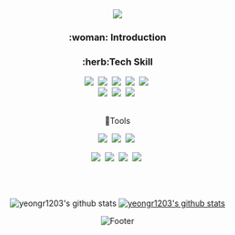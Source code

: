<div align="center">

<!-- 상단 로고 -->
<!-- align="center" -->
<!-- ![header](https://capsule-render.vercel.app/api?type=waving&color=40AEF0&height=250&section=header&text=Welcome&nbsp;Yeonglong&nbsp;Github&fontSize=40) -->
<img src="https://capsule-render.vercel.app/api?type=waving&color=F9A5AD&height=250&section=header&text=Welcome!&fontSize=55&fontAlignY=35&desc=yeongrong's&nbsp;github%20&descSize=25&descAlignY=50&fontColor=ffffff&animation=twinkling" />

 <h3>:woman:&nbsp;Introduction</h3>
<!--  <p style="fontSize=1rem;">안녕하세요. 열정이 가득한 풀스택 개발자가 되고 싶은 "허영롱" 입니다. <br/>열정이 하루에 한 발 더 나아가는 개발자가 되겠습니다.</p> -->
 
<!-- 기술 -->
 <h3>:herb:Tech Skill</h3> 
 <div> 
    <img src="https://img.shields.io/badge/HTML5-E34F26.svg?style=flat-square&logo=HTML5&logoColor=white&"/>&nbsp; 
    <img src="https://img.shields.io/badge/CSS-1572B6?style=flat-square&logo=CSS&logoColor=white"/>&nbsp; 
    <img src="https://img.shields.io/badge/PHP-777BB4?style=flat-square&logo=PHP&logoColor=white"/>&nbsp; 
    <img src="https://img.shields.io/badge/JavaScript-F7DF1E?style=flat-square&logo=JavaScript&logoColor=white"/>&nbsp; 
    <img src="https://img.shields.io/badge/Vue.js-4FC08D?style=flat-square&logo=Vue.js&logoColor=white"/>&nbsp;
    <br>
    <img src="https://img.shields.io/badge/Node.js-339933?style=flat-square&logo=Node.js&logoColor=white"/>&nbsp; 
    <img src="https://img.shields.io/badge/Lalavel-FF2D20?style=flat-square&logo=Lalavel&logoColor=white"/>&nbsp; 
    <img src="https://img.shields.io/badge/React-61DAFB?style=flat-square&logo=React&logoColor=white"/>&nbsp; 
    <!--
    <img src="https://img.shields.io/badge/Python-3766AB?style=flat-square&logo=Python&logoColor=white"/>
    -->
</div>
<br>
 
<!-- 사용가능한 툴 -->
 :herb:Tools
 <div>
   <img src="https://img.shields.io/badge/VisualStudioCode-007ACC?style=flat-square&logo=VisualStudioCode&logoColor=white"/>&nbsp; 
   <img src="https://img.shields.io/badge/MySQL-4479A1?style=flat-square&logo=MySQL&logoColor=white"/>&nbsp; 
   <img src="https://img.shields.io/badge/Github-181717?style=flat-square&logo=Github&logoColor=white"/>&nbsp; 

   <img src="https://img.shields.io/badge/Bootstrap-7952B3?style=flat-square&logo=Bootstrap&logoColor=white"/>&nbsp;
   <img src="https://img.shields.io/badge/Figma-F24E1E?style=flat-square&logo=Figma&logoColor=white"/>&nbsp;
   <img src="https://img.shields.io/badge/EclipseIDE-2C2255?style=flat-square&logo=EclipseIDE&logoColor=white"/>&nbsp; 
   <img src="https://img.shields.io/badge/FontAwesome-528DD7?style=flat-square&logo=FontAwesome&logoColor=white"/>&nbsp; 
 </div> 


<br>
<br>

<!-- commit state (커밋스테이트) -->
![yeongr1203's github stats](https://github-readme-stats.vercel.app/api?username=yeongr1203&theme=gruvbox&layout=compact&show_icons=true)
[![yeongr1203's github stats](https://github-readme-stats.vercel.app/api/top-langs/?username=yeongr1203&show_icons=true&title_color=004386&icon_color=004386&layout=compact)](https://github.com/yeongr1203)


<!-- 백준 커밋 -->
<!-- [![Solved.ac 프로필](http://mazassumnida.wtf/api/mini/generate_badge?boj=yeongr1203)](https://solved.ac/yeongr1203)
큰것.
[![Solved.ac Profile](http://mazassumnida.wtf/api/v2/generate_badge?boj=yeongr1203)](https://solved.ac/profile/yeongr1203) 

<div align=center>
 <img src="http://mazandi.herokuapp.com/api?handle=yeongr1203&theme=cold"/> 
</div>
-->

![Footer](https://capsule-render.vercel.app/api?type=waving&color=F9A5AD&height=150&section=footer)
</div>

